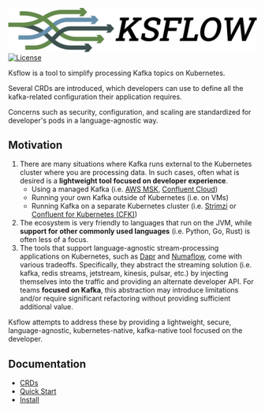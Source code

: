 ![Ksflow](images/ksflow-logo-3800x670-transparent.png)
[![License](https://img.shields.io/badge/License-Apache%202.0-blue.svg)](https://opensource.org/licenses/Apache-2.0)

Ksflow is a tool to simplify processing Kafka topics on Kubernetes.

Several CRDs are introduced, which developers can use to define all the kafka-related configuration their application requires.

Concerns such as security, configuration, and scaling are standardized for developer's pods in a language-agnostic way.

## Motivation

1. There are many situations where Kafka runs external to the Kubernetes cluster where you are processing data.
In such cases, often what is desired is a **lightweight tool focused on developer experience**.
   * Using a managed Kafka (i.e. [AWS MSK](https://aws.amazon.com/msk/), [Confluent Cloud](https://www.confluent.io/confluent-cloud/))
   * Running your own Kafka outside of Kubernetes (i.e. on VMs)
   * Running Kafka on a separate Kubernetes cluster (i.e. [Strimzi](https://strimzi.io/) or [Confluent for Kubernetes (CFK)](https://docs.confluent.io/operator/current/overview.html))
2. The ecosystem is very friendly to languages that run on the JVM, while **support for other commonly used languages**
(i.e. Python, Go, Rust) is often less of a focus.
3. The tools that support language-agnostic stream-processing applications on Kubernetes, such as [Dapr](https://github.com/dapr/dapr) and [Numaflow](https://github.com/numaproj/numaflow),
come with various tradeoffs. Specifically, they abstract the streaming solution (i.e. kafka, redis streams, jetstream, kinesis, pulsar, etc.)
by injecting themselves into the traffic and providing an alternate developer API. For teams **focused on Kafka**, this
abstraction may introduce limitations and/or require significant refactoring without providing sufficient additional value.

Ksflow attempts to address these by providing a lightweight, secure, language-agnostic, kubernetes-native, kafka-native
tool focused on the developer.

## Documentation
- [CRDs](./docs/crds.md)
- [Quick Start](./docs/quick-start.md)
- [Install](./docs/install.md)
